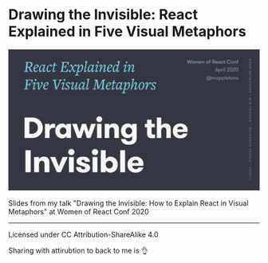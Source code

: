 # Drawing the Invisible: React Explained in Five Visual Metaphors

![](PNGs/MetaphorsofReact_2.0.001.png)

Slides from my talk "Drawing the Invisible: How to Explain React in Visual Metaphors" at Women of React Conf 2020

---

Licensed under CC Attribution-ShareAlike 4.0

Sharing with attirubtion to back to me is 👌
